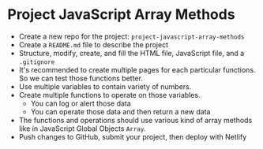 # Project JavaScript Array Methods

- Create a new repo for the project: `project-javascript-array-methods`
- Create a `README.md` file to describe the project
- Structure, modify, create, and fill the HTML file, JavaScript file, and a `.gitignore`
- It's recommended to create multiple pages for each particular functions. So we can test those functions better.
- Use multiple variables to contain variety of numbers.
- Create multiple functions to operate on those variables.
  - You can log or alert those data
  - You can operate those data and then return a new data
- The functions and operations should use various kind of array methods like in JavaScript Global Objects `Array`.
- Push changes to GitHub, submit your project, then deploy with Netlify
